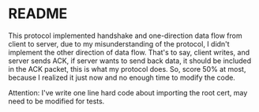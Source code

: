 # README #

This protocol implemented handshake and one-direction data flow from client to server, due to my misunderstanding of the protocol, I didn't implement the other direction of data flow. That's to say, client writes, and server sends ACK, if server wants to send back data, it should be included in the ACK packet, this is what my protocol does.
So, score 50% at most, because I realized it just now and no enough time to modify the code.

Attention: I've write one line hard code about importing the root cert, may need to be modified for tests.
